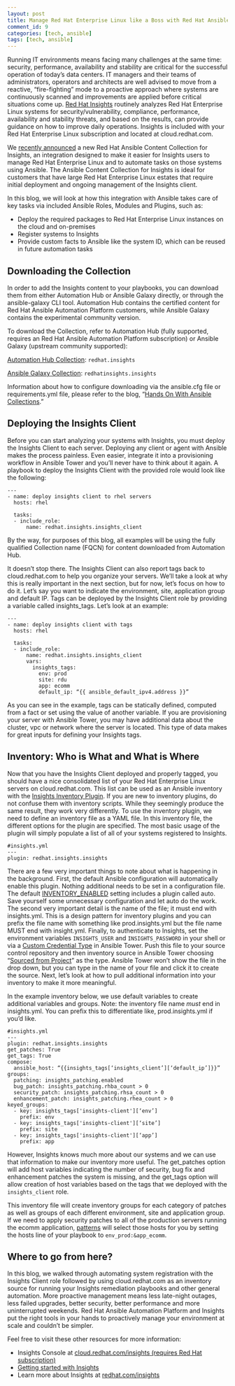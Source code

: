 ```yaml
---
layout: post
title: Manage Red Hat Enterprise Linux like a Boss with Red Hat Ansible Content Collection for Red Hat Insights
comment_id: 9
categories: [tech, ansible]
tags: [tech, ansible]
---
```


Running IT environments means facing many challenges at the same time: security, performance, availability and stability are critical for the successful operation of today’s data centers. IT managers and their teams of administrators, operators and architects are well advised to move from a reactive, “fire-fighting” mode to a proactive approach where systems are continuously scanned and improvements are applied before critical situations come up. [Red Hat Insights](https://www.redhat.com/en/technologies/management/insights) routinely analyzes Red Hat Enterprise Linux systems for security/vulnerability, compliance, performance, availability and stability threats, and based on the results, can provide guidance on how to improve daily operations. Insights is included with your Red Hat Enterprise Linux subscription and located at cloud.redhat.com. 

We [recently announced](https://www.ansible.com/blog/now-available-the-new-ansible-content-collections-on-automation-hub) a new Red Hat Ansible Content Collection for Insights, an integration designed to make it easier for Insights users to manage Red Hat Enterprise Linux and to automate tasks on those systems using Ansible. The Ansible Content Collection for Insights is ideal for customers that have large Red Hat Enterprise Linux estates that require initial deployment and ongoing management of the Insights client.

In this blog, we will look at how this integration with Ansible takes care of key tasks via included Ansible Roles, Modules and Plugins, such as:

- Deploy the required packages to Red Hat Enterprise Linux instances on the cloud and on-premises 
- Register systems to Insights
- Provide custom facts to Ansible like the system ID, which can be reused in future  automation tasks

## Downloading the Collection
In order to add the Insights content to your playbooks, you can download them from either Automation Hub or Ansible Galaxy directly, or through the ansible-galaxy CLI tool. Automation Hub contains the certified content for Red Hat Ansible Automation Platform customers, while Ansible Galaxy contains the experimental community version.

To download the Collection, refer to Automation Hub (fully supported, requires an Red Hat Ansible Automation Platform subscription) or Ansible Galaxy (upstream community supported):

[Automation Hub Collection](https://cloud.redhat.com/ansible/automation-hub/redhat/insights): `redhat.insights`

[Ansible Galaxy Collection](https://galaxy.ansible.com/redhatinsights/insights): `redhatinsights.insights`

Information about how to configure downloading via the ansible.cfg file or requirements.yml file, please refer to the blog, “[Hands On With Ansible Collections](https://www.ansible.com/blog/hands-on-with-ansible-collections).”

## Deploying the Insights Client
Before you can start analyzing your systems with Insights, you must deploy the Insights Client to each server. Deploying any client or agent with Ansible makes the process painless. Even easier, integrate it into a provisioning workflow in Ansible Tower and you’ll never have to think about it again. A playbook to deploy the Insights Client with the provided role would look like the following: 
```
---
- name: deploy insights client to rhel servers
  hosts: rhel
 
  tasks:
  - include_role:
      name: redhat.insights.insights_client
```
By the way, for purposes of this blog, all examples will be using the fully qualified Collection name (FQCN) for content downloaded from Automation Hub.

It doesn’t stop there. The Insights Client can also report tags back to cloud.redhat.com to help you organize your servers. We’ll take a look at why this is really important in the next section, but for now, let’s focus on how to do it. Let’s say you want to indicate the environment, site, application group and default IP. Tags can be deployed by the Insights Client role by providing a variable called insights_tags. Let’s look at an example:
```
---
- name: deploy insights client with tags
  hosts: rhel
 
  tasks:
  - include_role:
      name: redhat.insights.insights_client
      vars:
        insights_tags:
          env: prod
          site: rdu
          app: ecomm
          default_ip: “{{ ansible_default_ipv4.address }}”
```
As you can see in the example, tags can be statically defined, computed from a fact or set using the value of another variable. If you are provisioning your server with Ansible Tower, you may have additional data about the cluster, vpc or network where the server is located. This type of data makes for great inputs for defining your Insights tags.

## Inventory: Who is What and What is Where
Now that you have the Insights Client deployed and properly tagged, you should have a nice consolidated list of your Red Hat Enterprise Linux servers on cloud.redhat.com. This list can be used as an Ansible inventory with the [Insights Inventory Plugin](https://cloud.redhat.com/ansible/automation-hub/redhat/insights/content/inventory/insights). If you are new to inventory plugins, do not confuse them with inventory scripts. While they seemingly produce the same result, they work very differently. To use the inventory plugin, we need to define an inventory file as a YAML file. In this inventory file, the different options for the plugin are specified. The most basic usage of the plugin will simply populate a list of all of your systems registered to Insights.
```
#insights.yml
---
plugin: redhat.insights.insights
```
There are a few very important things to note about what is happening in the background. First, the default Ansible configuration will automatically enable this plugin. Nothing additional needs to be set in a configuration file. The default [INVENTORY_ENABLED](https://docs.ansible.com/ansible/latest/reference_appendices/config.html#inventory-enabled) setting includes a plugin called auto. Save yourself some unnecessary configuration and let auto do the work. The second very important detail is the name of the file; it must end with insights.yml. This is a design pattern for inventory plugins and you can prefix the file name with something like prod.insights.yml but the file name MUST end with insight.yml. Finally, to authenticate to Insights, set the environment variables `INSIGHTS_USER` and `INSIGHTS_PASSWORD` in your shell or via a [Custom Credential Type](https://docs.ansible.com/ansible-tower/latest/html/userguide/credential_types.html) in Ansible Tower. Push this file to your source control repository and then inventory source in Ansible Tower choosing “[Sourced from Project](https://docs.ansible.com/ansible-tower/latest/html/userguide/inventories.html#sourced-from-a-project)” as the type. Ansible Tower won’t show the file in the drop down, but you can type in the name of your file and click it to create the source. Next, let’s look at how to pull additional information into your inventory to make it more meaningful.

In the example inventory below, we use default variables to create additional variables and groups. Note: the inventory file name _must_ end in insights.yml. You can prefix this to differentiate like, prod.insights.yml if you’d like.
```
#insights.yml
---
plugin: redhat.insights.insights
get_patches: True
get_tags: True
compose:
  ansible_host: “{{insights_tags[‘insights_client’][‘default_ip’]}}”
groups:
  patching: insights_patching.enabled
  bug_patch: insights_patching.rhba_count > 0
  security_patch: insights_patching.rhsa_count > 0
  enhancement_patch: insights_patching.rhea_count > 0
keyed_groups:
  - key: insights_tags['insights-client'][‘env’]
    prefix: env
  - key: insights_tags['insights-client'][‘site’]
    prefix: site
  - key: insights_tags['insights-client'][‘app’]
    prefix: app
```
However, Insights knows much more about our systems and we can use that information to make our inventory more useful. The get_patches option will add host variables indicating the number of security, bug fix and enhancement patches the system is missing, and the get_tags option will allow creation of host variables based on the tags that we deployed with the `insights_client` role. 

This inventory file will create inventory groups for each category of patches as well as groups of each different environment, site and application group. If we need to apply security patches to all of the production servers running the ecomm application, [patterns](https://docs.ansible.com/ansible/latest/user_guide/intro_patterns.html) will select those hosts for you by setting the hosts line of your playbook to `env_prod:&app_ecomm`.

## Where to go from here?
In this blog, we walked through automating system registration with the Insights Client role followed by using cloud.redhat.com as an inventory source for running your Insights remediation playbooks and other general automation. More proactive management means less late-night outages, less failed upgrades, better security, better performance and more uninterrupted weekends. Red Hat Ansible Automation Platform and Insights put the right tools in your hands to proactively manage your environment at scale and couldn’t be simpler. 

Feel free to visit these other resources for more information:

- Insights Console at [cloud.redhat.com/insights (requires Red Hat subscription)](https://cloud.redhat.com/insights)
- [Getting started with Insights](https://access.redhat.com/products/red-hat-insights#getstarted)
- Learn more about Insights at [redhat.com/insights](http://redhat.com/insights)